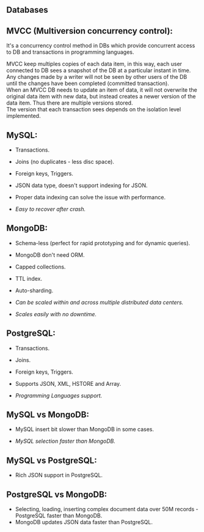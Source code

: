 Databases
-

## MVCC (Multiversion concurrency control):

It's a concurrency control method in DBs
which provide concurrent access to DB and transactions in programming languages.

MVCC keep multiples copies of each data item,
in this way, each user connected to DB sees a snapshot of the DB at a particular instant in time.
<br>Any changes made by a writer will not be seen by other users of the DB
until the changes have been completed (committed transaction).
<br>When an MVCC DB needs to update an item of data, it will not overwrite the original data item with new data,
but instead creates a newer version of the data item. Thus there are multiple versions stored.
<br>The version that each transaction sees depends on the isolation level implemented.

## MySQL:

* Transactions.
* Joins (no duplicates - less disc space).
* Foreign keys, Triggers.
* JSON data type, doesn't support indexing for JSON.
* Proper data indexing can solve the issue with performance.

* *Easy to recover after crash.*

## MongoDB:

* Schema-less (perfect for rapid prototyping and for dynamic queries).
* MongoDB don't need ORM.
* Capped collections.
* TTL index.
* Auto-sharding.

* *Can be scaled within and across multiple distributed data centers.*
* *Scales easily with no downtime.*

## PostgreSQL:

* Transactions.
* Joins.
* Foreign keys, Triggers.
* Supports JSON, XML, HSTORE and Array.

* *Programming Languages support.*

## MySQL vs MongoDB:

* MySQL insert bit slower than MongoDB in some cases.

* *MySQL selection faster than MongoDB.*

## MySQL vs PostgreSQL:

* Rich JSON support in PostgreSQL.

## PostgreSQL vs MongoDB:

* Selecting, loading, inserting complex document data over 50M records - PostgreSQL faster than MongoDB.
* MongoDB updates JSON data faster than PostgreSQL.
